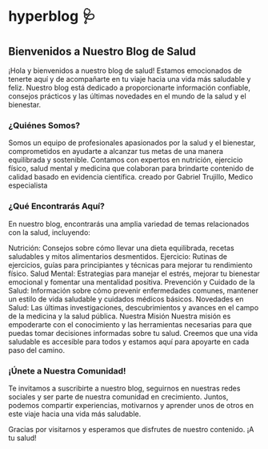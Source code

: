 # hyperblog 🩺
## **Bienvenidos a Nuestro Blog de Salud**
¡Hola y bienvenidos a nuestro blog de salud! Estamos emocionados de tenerte aquí y de acompañarte en tu viaje hacia una vida más saludable y feliz. Nuestro blog está dedicado a proporcionarte información confiable, consejos prácticos y las últimas novedades en el mundo de la salud y el bienestar.

### ¿Quiénes Somos?
Somos un equipo de profesionales apasionados por la salud y el bienestar, comprometidos en ayudarte a alcanzar tus metas de una manera equilibrada y sostenible. Contamos con expertos en nutrición, ejercicio físico, salud mental y medicina que colaboran para brindarte contenido de calidad basado en evidencia científica.
creado por Gabriel Trujillo, Medico especialista

### ¿Qué Encontrarás Aquí?
En nuestro blog, encontrarás una amplia variedad de temas relacionados con la salud, incluyendo:

Nutrición: Consejos sobre cómo llevar una dieta equilibrada, recetas saludables y mitos alimentarios desmentidos.
Ejercicio: Rutinas de ejercicios, guías para principiantes y técnicas para mejorar tu rendimiento físico.
Salud Mental: Estrategias para manejar el estrés, mejorar tu bienestar emocional y fomentar una mentalidad positiva.
Prevención y Cuidado de la Salud: Información sobre cómo prevenir enfermedades comunes, mantener un estilo de vida saludable y cuidados médicos básicos.
Novedades en Salud: Las últimas investigaciones, descubrimientos y avances en el campo de la medicina y la salud pública.
Nuestra Misión
Nuestra misión es empoderarte con el conocimiento y las herramientas necesarias para que puedas tomar decisiones informadas sobre tu salud. Creemos que una vida saludable es accesible para todos y estamos aquí para apoyarte en cada paso del camino.

### ¡Únete a Nuestra Comunidad!
Te invitamos a suscribirte a nuestro blog, seguirnos en nuestras redes sociales y ser parte de nuestra comunidad en crecimiento. Juntos, podemos compartir experiencias, motivarnos y aprender unos de otros en este viaje hacia una vida más saludable.

Gracias por visitarnos y esperamos que disfrutes de nuestro contenido. ¡A tu salud!
